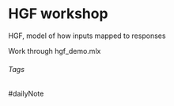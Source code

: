 # HGF workshop

HGF, model of how inputs mapped to responses

Work through hgf_demo.mlx

###### Tags

#dailyNote